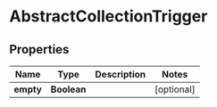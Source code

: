 

# AbstractCollectionTrigger


## Properties

| Name | Type | Description | Notes |
|------------ | ------------- | ------------- | -------------|
|**empty** | **Boolean** |  |  [optional] |



